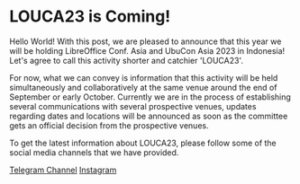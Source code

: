 # LOUCA23 is Coming!

Hello World! With this post, we are pleased to announce that this year we will be holding LibreOffice Conf. Asia and UbuCon Asia 2023 in Indonesia! Let's agree to call this activity shorter and catchier 'LOUCA23'.

For now, what we can convey is information that this activity will be held simultaneously and collaboratively at the same venue around the end of September or early October. Currently we are in the process of establishing several communications with several prospective venues, updates regarding dates and locations will be announced as soon as the committee gets an official decision from the prospective venues.

To get the latest information about LOUCA23, please follow some of the social media channels that we have provided.

[Telegram Channel](https://t.me/louca2023)
[Instagram](https://instagram.com/louca23_)
